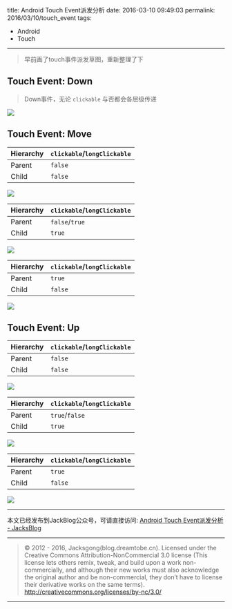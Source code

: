 title: Android Touch Event派发分析
date: 2016-03-10 09:49:03
permalink: 2016/03/10/touch_event
tags:
- Android
- Touch

---

> 早前画了touch事件派发草图，重新整理了下

<!-- more -->

## Touch Event: Down

> Down事件，无论 `clickable` 与否都会各层级传递

![](/img/touch_event-down-not-cliable.png)

## Touch Event: Move

| Hierarchy | `clickable`/`longClickable`
| --- | ---
| Parent | `false`
| Child | `false`

![](/img/touch_event-move-not-cliable.png)

| Hierarchy | `clickable`/`longClickable`
| --- | ---
| Parent | `false`/`true`
| Child | `true`


![](/img/touch_event-move-child-cliable.png)

| Hierarchy | `clickable`/`longClickable`
| --- | ---
| Parent | `true`
| Child | `false`

![](/img/touch_event-move-cliable.png)

## Touch Event: Up


| Hierarchy | `clickable`/`longClickable`
| --- | ---
| Parent | `false`
| Child | `false`

![](/img/touch_event-up-not-cliable.png)


| Hierarchy | `clickable`/`longClickable`
| --- | ---
| Parent | `true`/`false`
| Child | `true`

![](/img/touch_event-up-child-cliable.png)


| Hierarchy | `clickable`/`longClickable`
| --- | ---
| Parent | `true`
| Child | `false`

![](/img/touch_event-up-cliable.png)

---

本文已经发布到JackBlog公众号，可请直接访问: [Android Touch Event派发分析 - JacksBlog](https://mp.weixin.qq.com/s?__biz=MzIyMjQxMzAzOA==&mid=2247483664&idx=1&sn=9871b049b89ec0b5198e85759986f50b)

---

> © 2012 - 2016, Jacksgong(blog.dreamtobe.cn). Licensed under the Creative Commons Attribution-NonCommercial 3.0 license (This license lets others remix, tweak, and build upon a work non-commercially, and although their new works must also acknowledge the original author and be non-commercial, they don’t have to license their derivative works on the same terms). http://creativecommons.org/licenses/by-nc/3.0/

---
